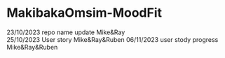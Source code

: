 # MakibakaOmsim-MoodFit
 23/10/2023 repo name update Mike&Ray  
 25/10/2023 User story Mike&Ray&Ruben
 06/11/2023 user stody progress Mike&Ray&Ruben

